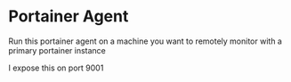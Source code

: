 # Portainer Agent

Run this portainer agent on a machine you want to remotely monitor with a primary portainer instance

I expose this on port 9001